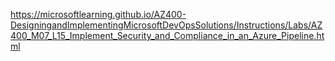 
https://microsoftlearning.github.io/AZ400-DesigningandImplementingMicrosoftDevOpsSolutions/Instructions/Labs/AZ400_M07_L15_Implement_Security_and_Compliance_in_an_Azure_Pipeline.html


